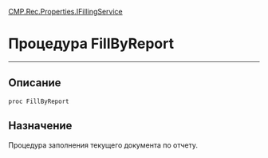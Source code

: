﻿---
Link: CMP.Rec.Properties.IFillingService.@FillByReport
---

<!---  Навигация
[Имя проекта](#) :
-->
[CMP.Rec.Properties.IFillingService](Default)

# Процедура FillByReport
---

## Описание

    proc FillByReport

<!--
## Аргументы{#Args}

### Аргумент1

Описание аргумента 1
-->

## Назначение

Процедура заполнения текущего документа по отчету.

<!--
## Пример

    FillByReport...
-->

